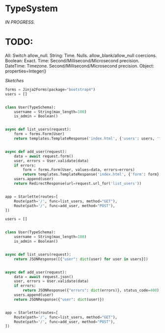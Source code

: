 # TypeSystem

*IN PROGRESS.*

# TODO:

All: Switch allow_null.
String: Time. Nulls. allow_blank/allow_null coercions.
Boolean: Exact.
Time: Second/Millisecond/Microsecond precision.
DateTime: Timezone. Second/Millisecond/Microsecond precision.
Object: properties=Integer()


*Sketches*

```python
forms = Jinja2Forms(package="bootstrap4")
users = []


class User(TypeSchema):
    username = String(max_length=100)
    is_admin = Boolean()


async def list_users(request):
    form = forms.Form(User)
    return templates.TemplateResponse('index.html', {'users': users, 'form': form})


async def add_user(request):
    data = await request.form()
    user, errors = User.validate(data)
    if errors:
        form = forms.Form(User, values=data, errors=errors)
        return templates.TemplateResponse('index.html', {'form': form}, status_code=400)
    users.append(user)
    return RedirectResponse(url=request.url_for('list_users'))


app = Starlette(routes=[
    Route(path='/', func=list_users, method="GET"),
    Route(path='/', func=add_user, method="POST"),
])
```


```python
users = []


class User(TypeSchema):
    username = String(max_length=100)
    is_admin = Boolean()


async def list_users(request):
    return JSONResponse([{"user": dict(user) for user in users}])


async def add_user(request):
    data = await request.json()
    user, errors = User.validate(data)
    if errors:
        return JSONResponse({"errors": dict(errors)}, status_code=400)
    users.append(user)
    return JSONResponse({"user": dict(user)})


app = Starlette(routes=[
    Route(path='/', func=list_users, method="GET"),
    Route(path='/', func=add_user, method="POST"),
])
```
